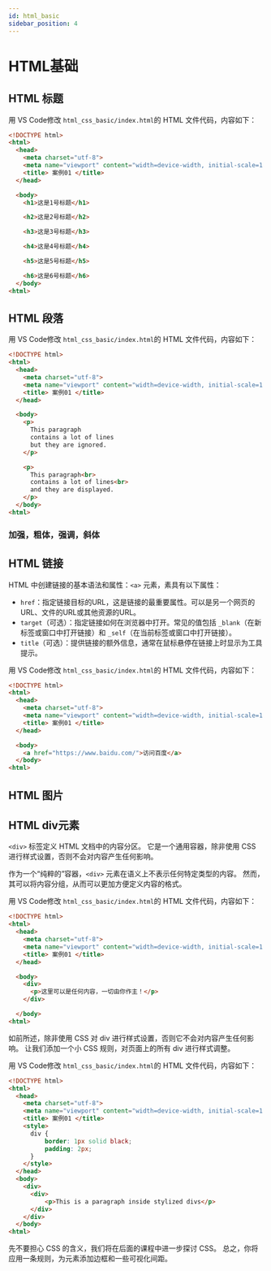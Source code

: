 ```yaml
---
id: html_basic
sidebar_position: 4
---
```


# HTML基础


## HTML 标题

用 VS Code修改 `html_css_basic/index.html`的 HTML 文件代码，内容如下：

```html title="index.html"
<!DOCTYPE html>
<html>
  <head>
    <meta charset="utf-8">
    <meta name="viewport" content="width=device-width, initial-scale=1.0">
    <title> 案例01 </title>
  </head>

  <body>
    <h1>这是1号标题</h1>

    <h2>这是2号标题</h2>

    <h3>这是3号标题</h3>

    <h4>这是4号标题</h4>

    <h5>这是5号标题</h5>

    <h6>这是6号标题</h6>
  </body>
<html>
```


## HTML 段落

用 VS Code修改 `html_css_basic/index.html`的 HTML 文件代码，内容如下：

```html title="index.html"
<!DOCTYPE html>
<html>
  <head>
    <meta charset="utf-8">
    <meta name="viewport" content="width=device-width, initial-scale=1.0">
    <title> 案例01 </title>
  </head>

  <body>
    <p>
      This paragraph
      contains a lot of lines
      but they are ignored.
    </p>

    <p>
      This paragraph<br>
      contains a lot of lines<br>
      and they are displayed.
    </p>
  </body>
<html>
```

### 加强，粗体，强调，斜体

## HTML 链接

HTML 中创建链接的基本语法和属性：`<a>` 元素，素具有以下属性：

- `href`：指定链接目标的URL，这是链接的最重要属性。可以是另一个网页的URL、文件的URL或其他资源的URL。
- `target`（可选）：指定链接如何在浏览器中打开。常见的值包括 `_blank`（在新标签或窗口中打开链接）和 `_self`（在当前标签或窗口中打开链接）。
- `title`（可选）：提供链接的额外信息，通常在鼠标悬停在链接上时显示为工具提示。

用 VS Code修改 `html_css_basic/index.html`的 HTML 文件代码，内容如下：

```html title="index.html"
<!DOCTYPE html>
<html>
  <head>
    <meta charset="utf-8">
    <meta name="viewport" content="width=device-width, initial-scale=1.0">
    <title> 案例01 </title>
  </head>

  <body>
    <a href="https://www.baidu.com/">访问百度</a>
  </body>
<html>
```

## HTML 图片


## HTML div元素

`<div>` 标签定义 HTML 文档中的内容分区。
它是一个通用容器，除非使用 CSS 进行样式设置，否则不会对内容产生任何影响。

作为一个“纯粹的”容器，`<div>` 元素在语义上不表示任何特定类型的内容。
然而，其可以将内容分组，从而可以更加方便定义内容的格式。

用 VS Code修改 `html_css_basic/index.html`的 HTML 文件代码，内容如下：

```html title="index.html"
<!DOCTYPE html>
<html>
  <head>
    <meta charset="utf-8">
    <meta name="viewport" content="width=device-width, initial-scale=1.0">
    <title> 案例01 </title>
  </head>

  <body>
    <div>
      <p>这里可以是任何内容，一切由你作主！</p>
    </div>

  </body>
<html>
```

如前所述，除非使用 CSS 对 div 进行样式设置，否则它不会对内容产生任何影响。
让我们添加一个小 CSS 规则，对页面上的所有 div 进行样式调整。

用 VS Code修改 `html_css_basic/index.html`的 HTML 文件代码，内容如下：

```html title="index.html"
<!DOCTYPE html>
<html>
  <head>
    <meta charset="utf-8">
    <meta name="viewport" content="width=device-width, initial-scale=1.0">
    <title> 案例01 </title>
    <style>
      div {
          border: 1px solid black;
          padding: 2px;
      }
    </style>
  </head>
  <body>
    <div>
      <div>
          <p>This is a paragraph inside stylized divs</p>
      </div>
    </div>
  </body>
<html>
```
先不要担心 CSS 的含义，我们将在后面的课程中进一步探讨 CSS。
总之，你将应用一条规则，为元素添加边框和一些可视化间距。


